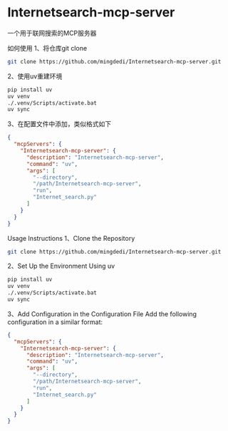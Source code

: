 # Internetsearch-mcp-server
一个用于联网搜索的MCP服务器

如何使用
1、将仓库git clone
```bash
git clone https://github.com/mingdedi/Internetsearch-mcp-server.git
```
2、使用uv重建环境
```bash
pip install uv
uv venv
./.venv/Scripts/activate.bat
uv sync
```
3、在配置文件中添加，类似格式如下
```json
{
  "mcpServers": {
    "Internetsearch-mcp-server": {
      "description": "Internetsearch-mcp-server",
      "command": "uv",
      "args": [
        "--directory",
        "/path/Internetsearch-mcp-server",
        "run",
        "Internet_search.py"
      ]
    }
  }
}
```

Usage Instructions
1、Clone the Repository
```bash
git clone https://github.com/mingdedi/Internetsearch-mcp-server.git
```
2、Set Up the Environment Using uv
```bash
pip install uv
uv venv
./.venv/Scripts/activate.bat
uv sync
```
3、Add Configuration in the Configuration File
Add the following configuration in a similar format:
```json
{
  "mcpServers": {
    "Internetsearch-mcp-server": {
      "description": "Internetsearch-mcp-server",
      "command": "uv",
      "args": [
        "--directory",
        "/path/Internetsearch-mcp-server",
        "run",
        "Internet_search.py"
      ]
    }
  }
}
```